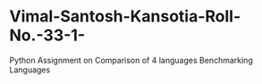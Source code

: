# Vimal-Santosh-Kansotia-Roll-No.-33-1-
Python Assignment on Comparison of 4 languages Benchmarking Languages
